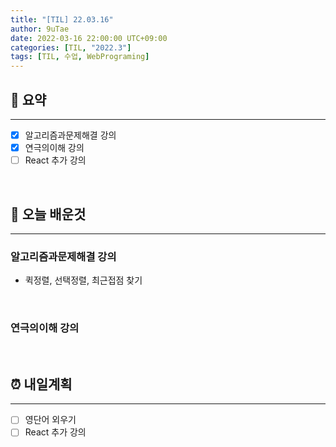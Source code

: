 ```yaml
---
title: "[TIL] 22.03.16"
author: 9uTae
date: 2022-03-16 22:00:00 UTC+09:00
categories: [TIL, "2022.3"]
tags: [TIL, 수업, WebPrograming]
---
```


## 🏁 요약

---

- [x] 알고리즘과문제해결 강의
- [x] 연극의이해 강의
- [ ] React 추가 강의

<br>

## 📑 오늘 배운것

---

### 알고리즘과문제해결 강의

- 퀵정렬, 선택정렬, 최근접점 찾기

<br>

### 연극의이해 강의

<br>

## ⏰ 내일계획

---

- [ ] 영단어 외우기
- [ ] React 추가 강의

<br>
